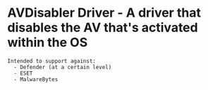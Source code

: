 # AVDisabler Driver - A driver that disables the AV that's activated within the OS
    Intended to support against:
      - Defender (at a certain level)
      - ESET
      - MalwareBytes
